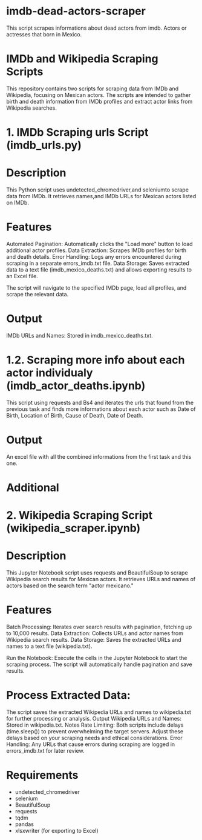 # imdb-dead-actors-scraper
This script scrapes informations about dead actors from imdb. Actors or actresses that born in Mexico. 

# IMDb and Wikipedia Scraping Scripts
This repository contains two scripts for scraping data from IMDb and Wikipedia, focusing on Mexican actors. The scripts are intended to gather birth and death information from IMDb profiles and extract actor links from Wikipedia searches.

# 1. IMDb Scraping urls Script (imdb_urls.py)
# Description
This Python script uses undetected_chromedriver,and seleniumto scrape data from IMDb. It retrieves names,and IMDb URLs for Mexican actors listed on IMDb.

# Features
Automated Pagination: Automatically clicks the "Load more" button to load additional actor profiles.
Data Extraction: Scrapes IMDb profiles for birth and death details.
Error Handling: Logs any errors encountered during scraping in a separate errors_imdb.txt file.
Data Storage: Saves extracted data to a text file (imdb_mexico_deaths.txt) and allows exporting results to an Excel file.

The script will navigate to the specified IMDb page, load all profiles, and scrape the relevant data.

# Output
IMDb URLs and Names: Stored in imdb_mexico_deaths.txt.

# 1.2. Scraping more info about each actor individualy (imdb_actor_deaths.ipynb)

This script using requests and Bs4 and iterates the urls that found from the previous task and finds more informations about each actor such as Date of Birth, Location of Birth, Cause of Death, Date of Death.

# Output
An excel file with all the combined informations from the first task and this one.

# Additional

# 2. Wikipedia Scraping Script (wikipedia_scraper.ipynb)
# Description
This Jupyter Notebook script uses requests and BeautifulSoup to scrape Wikipedia search results for Mexican actors. It retrieves URLs and names of actors based on the search term "actor mexicano."

# Features
Batch Processing: Iterates over search results with pagination, fetching up to 10,000 results.
Data Extraction: Collects URLs and actor names from Wikipedia search results.
Data Storage: Saves the extracted URLs and names to a text file (wikipedia.txt).

Run the Notebook: Execute the cells in the Jupyter Notebook to start the scraping process. The script will automatically handle pagination and save results.

# Process Extracted Data:
The script saves the extracted Wikipedia URLs and names to wikipedia.txt for further processing or analysis.
Output
Wikipedia URLs and Names: Stored in wikipedia.txt.
Notes
Rate Limiting: Both scripts include delays (time.sleep()) to prevent overwhelming the target servers. Adjust these delays based on your scraping needs and ethical considerations.
Error Handling: Any URLs that cause errors during scraping are logged in errors_imdb.txt for later review.

# Requirements
- undetected_chromedriver
- selenium
- BeautifulSoup
- requests
- tqdm
- pandas
- xlsxwriter (for exporting to Excel)
